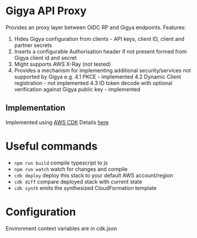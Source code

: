 # Gigya API Proxy
Provides an proxy layer between OIDC RP and Gigya endpoints. Features:
1. Hides Gigya configuration from clients - API keys, client ID, client and partner secrets
2. Inserts a configurable Authorisation header if not present formed from Gigya client id and secret
3. Might supports AWS X-Ray (not tested)
4. Provides a mechanism for implementing additional security/services not supported by Gigya e.g.
4.1 PKCE - implemented
4.2 Dynamic Client registration - not implemented
4.3 ID token decode with optional verification against Gigya public key - implemented

## Implementation
Implemented using [AWS CDK](https://docs.aws.amazon.com/cdk/) 
Details [here](https://confluence.nap/pages/viewpage.action?pageId=288113277)

# Useful commands
 * `npm run build`   compile typescript to js
 * `npm run watch`   watch for changes and compile
 * `cdk deploy`      deploy this stack to your default AWS account/region
 * `cdk diff`        compare deployed stack with current state
 * `cdk synth`       emits the synthesized CloudFormation template

# Configuration

Environment context variables are in cdk.json